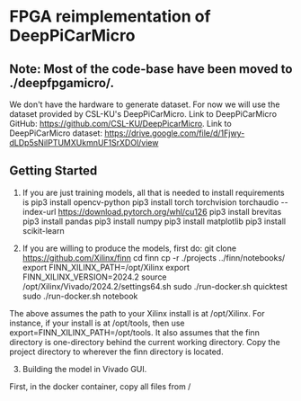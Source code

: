 # FPGA reimplementation of DeepPiCarMicro

## Note: Most of the code-base have been moved to ./deepfpgamicro/.

We don't have the hardware to generate dataset. For now we will use the dataset provided by CSL-KU's DeepPiCarMicro. Link to DeepPiCarMicro GitHub: https://github.com/CSL-KU/DeepPicarMicro. Link to DeepPiCarMicro dataset: https://drive.google.com/file/d/1Fjwy-dLDp5sNilPTUMXUkmnUF1SrXDOl/view

## Getting Started
1. If you are just training models, all that is needed to install requirements is
    pip3 install opencv-python
    pip3 install torch torchvision torchaudio --index-url https://download.pytorch.org/whl/cu126
    pip3 install brevitas
    pip3 install pandas
    pip3 install numpy
    pip3 install matplotlib
    pip3 install scikit-learn

2. If you are willing to produce the models, first do:
    git clone https://github.com/Xilinx/finn
    cd finn
    cp -r ./projects ../finn/notebooks/
    export FINN_XILINX_PATH=/opt/Xilinx
    export FINN_XILINX_VERSION=2024.2
    source /opt/Xilinx/Vivado/2024.2/settings64.sh
    sudo ./run-docker.sh quicktest
    sudo ./run-docker.sh notebook

The above assumes the path to your Xilinx install is at /opt/Xilinx. For instance, if your install is at /opt/tools, then use export=FINN_XILINX_PATH=/opt/tools. It also assumes that the finn directory is one-directory behind the current working directory. Copy the project directory to wherever the finn directory is located.

3. Building the model in Vivado GUI.

First, in the docker container, copy all files from /


